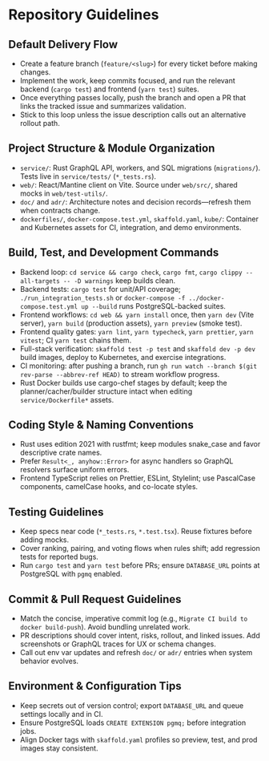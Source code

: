 # Repository Guidelines

## Default Delivery Flow
- Create a feature branch (`feature/<slug>`) for every ticket before making changes.
- Implement the work, keep commits focused, and run the relevant backend (`cargo test`) and frontend (`yarn test`) suites.
- Once everything passes locally, push the branch and open a PR that links the tracked issue and summarizes validation.
- Stick to this loop unless the issue description calls out an alternative rollout path.

## Project Structure & Module Organization
- `service/`: Rust GraphQL API, workers, and SQL migrations (`migrations/`). Tests live in `service/tests/` (`*_tests.rs`).
- `web/`: React/Mantine client on Vite. Source under `web/src/`, shared mocks in `web/test-utils/`.
- `doc/` and `adr/`: Architecture notes and decision records—refresh them when contracts change.
- `dockerfiles/`, `docker-compose.test.yml`, `skaffold.yaml`, `kube/`: Container and Kubernetes assets for CI, integration, and demo environments.

## Build, Test, and Development Commands
- Backend loop: `cd service && cargo check`, `cargo fmt`, `cargo clippy --all-targets -- -D warnings` keep builds clean.
- Backend tests: `cargo test` for unit/API coverage; `./run_integration_tests.sh` or `docker-compose -f ../docker-compose.test.yml up --build` runs PostgreSQL-backed suites.
- Frontend workflows: `cd web && yarn install` once, then `yarn dev` (Vite server), `yarn build` (production assets), `yarn preview` (smoke test).
- Frontend quality gates: `yarn lint`, `yarn typecheck`, `yarn prettier`, `yarn vitest`; CI `yarn test` chains them.
- Full-stack verification: `skaffold test -p test` and `skaffold dev -p dev` build images, deploy to Kubernetes, and exercise integrations.
- CI monitoring: after pushing a branch, run `gh run watch --branch $(git rev-parse --abbrev-ref HEAD)` to stream workflow progress.
- Rust Docker builds use cargo-chef stages by default; keep the planner/cacher/builder structure intact when editing `service/Dockerfile*` assets.

## Coding Style & Naming Conventions
- Rust uses edition 2021 with rustfmt; keep modules snake_case and favor descriptive crate names.
- Prefer `Result<_, anyhow::Error>` for async handlers so GraphQL resolvers surface uniform errors.
- Frontend TypeScript relies on Prettier, ESLint, Stylelint; use PascalCase components, camelCase hooks, and co-locate styles.

## Testing Guidelines
- Keep specs near code (`*_tests.rs`, `*.test.tsx`). Reuse fixtures before adding mocks.
- Cover ranking, pairing, and voting flows when rules shift; add regression tests for reported bugs.
- Run `cargo test` and `yarn test` before PRs; ensure `DATABASE_URL` points at PostgreSQL with `pgmq` enabled.

## Commit & Pull Request Guidelines
- Match the concise, imperative commit log (e.g., `Migrate CI build to docker build-push`). Avoid bundling unrelated work.
- PR descriptions should cover intent, risks, rollout, and linked issues. Add screenshots or GraphQL traces for UX or schema changes.
- Call out env var updates and refresh `doc/` or `adr/` entries when system behavior evolves.

## Environment & Configuration Tips
- Keep secrets out of version control; export `DATABASE_URL` and queue settings locally and in CI.
- Ensure PostgreSQL loads `CREATE EXTENSION pgmq;` before integration jobs.
- Align Docker tags with `skaffold.yaml` profiles so preview, test, and prod images stay consistent.
